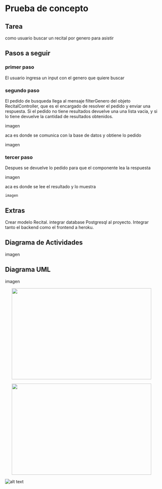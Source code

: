 # Prueba de concepto

## Tarea

como usuario buscar un recital por genero para asistir

## Pasos a seguir

### primer paso 

El usuario ingresa un input con el genero que quiere buscar

### segundo paso

El pedido de busqueda llega al mensaje filterGenero del objeto RecitalController, que es el encargado de resolver el pedido y enviar una respuesta. Si el pedido no tiene resultados devuelve una una lista vacia, y si lo tiene devuelve la cantidad de resultados obtenidos.

imagen

aca es donde se comunica con la base de datos y obtiene lo pedido

imagen

### tercer paso

Despues se devuelve lo pedido para que el componente lea la respuesta

imagen

aca es donde se lee el resultado y lo muestra 

 	imagen

## Extras

 Crear modelo Recital. integrar database Postgresql al proyecto. Integrar tanto el backend como el frontend a heroku.

## Diagrama de Actividades

imagen

## Diagrama UML

imagen

<p align="center">
  <img width="460" height="300" src="https://github.com/cristianespindola/ejemplo2/tree/master/pruebaDeConcepto/descarga.PNG">
</p>

<p align="center">
  <img width="460" height="300" src="https://github.com/cristianespindola/ejemplo2/tree/master/pruebaDeConcepto/imagen.JPG">
</p>

![alt text](https://github.com/cristianespindola/ejemplo2/tree/master/pruebaDeConcepto/imagen.jpg)